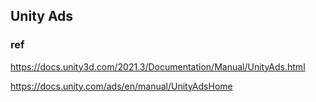 ## Unity Ads


### ref 
https://docs.unity3d.com/2021.3/Documentation/Manual/UnityAds.html

https://docs.unity.com/ads/en/manual/UnityAdsHome

